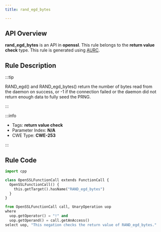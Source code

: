 ```yaml
---
title: rand_egd_bytes

---
```



## API Overview
**rand_egd_bytes** is an API in **openssl**. This rule belongs to the **return value check** type. This rule is generated using [AURC](../../tools/AURC).
## Rule Description

:::tip

RAND_egd() and RAND_egd_bytes() return the number of bytes read from the daemon on success, or -1 if the connection failed or the daemon did not return enough data to fully seed the PRNG.

:::

:::info

- Tags: **return value check**
- Parameter Index: **N/A**
- CWE Type: **CWE-253**

:::

## Rule Code
```python
import cpp

class OpenSSLFunctionCall extends FunctionCall {
  OpenSSLFunctionCall() {
    this.getTarget().hasName("RAND_egd_bytes")
  }
}

from OpenSSLFunctionCall call, UnaryOperation uop
where
  uop.getOperator() = "!" and
  uop.getOperand() = call.getAnAccess()
select uop, "This negation checks the return value of RAND_egd_bytes."
```
